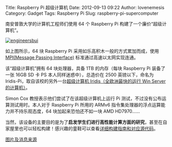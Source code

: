 Title: Raspberry Pi 超级计算机
Date: 2012-09-13 09:22
Author: lovenemesis
Category: Gadget
Tags: Raspberry Pi
Slug: raspberry-pi-supercomputer

南安普敦大学的计算机工程师们使用 64 个 Raspberry Pi
构建了一个廉价“超级计算机”。

[![](http://lt-file.b0.upaiyun.com/files/2012/09/engineersbui.jpg "engineersbui")](http://lt-file.b0.upaiyun.com/files/2012/09/engineersbui.jpg)

如上图所示，64 块 Raspberry Pi 采用如乐高积木一般的方式累加而成，使用
[MPI(Message Passing
Interface)](http://www.mcs.anl.gov/research/projects/mpi/)
标准通过高速以太网实现连通。

该“超级计算机”拥有 64 块处理器，具备 1TB 的内存（每块 Raspberry Pi
装备了一张 16GB SD 卡 PS 本人同样迷惑中），总造价在 2500
英镑以下，命名为 Iridis-Pi，取自该校的另外一台[超级计算机
Iridis（全欧洲最快的运行 Win Server
的计算机）](http://www.southampton.ac.uk/research/new_boundaries/supercomputer.shtml)。

Simon Cox 教授表示他们尝试了在该超级计算机上运行 Pi
测试，不过没有公布运算测试用时。本人对于 Raspberry Pi 所用的 ARMv6
指令集处理器的浮点运算能力并不持乐观态度，64 块加起来恐怕还不如一块 AMD
HD7970……

当然，该设备的主要目的是为了**启发学生们进行高性能计算方面的研究**，甚至在自家屋里也可以轻松构建！感兴趣的童鞋可以查看[详细构建指南和对应源代码](http://www.southampton.ac.uk/~sjc/raspberrypi/pi_supercomputer_southampton.htm)。

[图片及消息来源](http://phys.org/news/2012-09-raspberry-pi-supercomputer.html)

